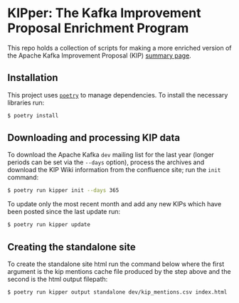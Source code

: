 # KIPper: The Kafka Improvement Proposal Enrichment Program

This repo holds a collection of scripts for making a more enriched version of the 
Apache Kafka Improvement Proposal (KIP) [summary page](https://cwiki.apache.org/confluence/display/kafka/kafka+improvement+proposals).

## Installation

This project uses [`poetry`](https://python-poetry.org/) to manage dependencies. To install the necessary libraries run:

```bash
$ poetry install 
```

## Downloading and processing KIP data

To download the Apache Kafka `dev` mailing list for the last year (longer periods can be set via the `--days` option), process the archives and download the KIP Wiki information from the confluence site; run the `init` command:

```bash
$ poetry run kipper init --days 365
```

To update only the most recent month and add any new KIPs which have been posted since the last update run:

```bash
$ poetry run kipper update
```

## Creating the standalone site

To create the standalone site html run the command below where the first argument is the kip mentions cache file produced by the step above and the second is the html output filepath:

```bash
$ poetry run kipper output standalone dev/kip_mentions.csv index.html
```

